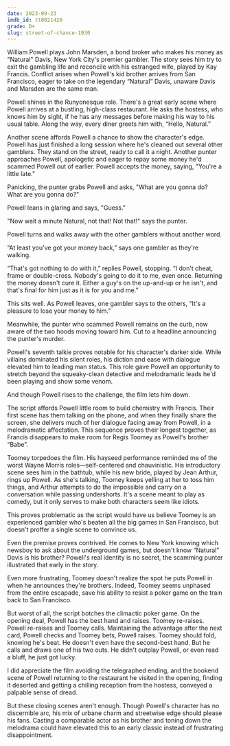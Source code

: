 ```yaml
---
date: 2023-09-23
imdb_id: tt0021420
grade: D+
slug: street-of-chance-1930
---
```


William Powell plays John Marsden, a bond broker who makes his money as "Natural" Davis, New York City's premier gambler. The story sees him try to exit the gambling life and reconcile with his estranged wife, played by Kay Francis. Conflict arises when Powell's kid brother arrives from San Francisco, eager to take on the legendary “Natural” Davis, unaware Davis and Marsden are the same man.

<!-- end -->

Powell shines in the Runyonesque role. There's a great early scene where Powell arrives at a bustling, high-class restaurant. He asks the hostess, who knows him by sight, if he has any messages before making his way to his usual table. Along the way, every diner greets him with, “Hello, Natural.”

Another scene affords Powell a chance to show the character's edge. Powell has just finished a long session where he's cleaned out several other gamblers. They stand on the street, ready to call it a night. Another punter approaches Powell, apologetic and eager to repay some money he'd scammed Powell out of earlier. Powell accepts the money, saying, "You're a little late."

Panicking, the punter grabs Powell and asks, "What are you gonna do? What are you gonna do?"

Powell leans in glaring and says, "Guess."

"Now wait a minute Natural, not that! Not that!" says the punter.

Powell turns and walks away with the other gamblers without another word.

“At least you've got your money back,” says one gambler as they're walking.

“That's got nothing to do with it,” replies Powell, stopping. “I don't cheat, frame or double-cross. Nobody's going to do it to me, even once. Returning the money doesn't cure it. Either a guy's on the up-and-up or he isn't, and that's final for him just as it is for you and me.”

This sits well. As Powell leaves, one gambler says to the others, “It's a pleasure to lose your money to him.”

Meanwhile, the punter who scammed Powell remains on the curb, now aware of the two hoods moving toward him. Cut to a headline announcing the punter's murder.

Powell's seventh talkie proves notable for his character's darker side. While villains dominated his silent roles, his diction and ease with dialogue elevated him to leading man status. This role gave Powell an opportunity to stretch beyond the squeaky-clean detective and melodramatic leads he'd been playing and show some venom.

And though Powell rises to the challenge, the film lets him down.

The script affords Powell little room to build chemistry with Francis. Their first scene has them talking on the phone, and when they finally share the screen, she delivers much of her dialogue facing away from Powell, in a melodramatic affectation. This sequence proves their longest together, as Francis disappears to make room for Regis Toomey as Powell's brother “Babe”.

Toomey torpedoes the film. His hayseed performance reminded me of the worst Wayne Morris roles—self-centered and chauvinistic. His introductory scene sees him in the bathtub, while his new bride, played by Jean Arthur, rings up Powell. As she's talking, Toomey keeps yelling at her to toss him things, and Arthur attempts to do the impossible and carry on a conversation while passing undershorts. It's a scene meant to play as comedy, but it only serves to make both characters seem like idiots.

This proves problematic as the script would have us believe Toomey is an experienced gambler who's beaten all the big games in San Francisco, but doesn't proffer a single scene to convince us.

Even the premise proves contrived. He comes to New York knowing which newsboy to ask about the underground games, but doesn't know “Natural” Davis is his brother? Powell's real identity is no secret, the scamming punter illustrated that early in the story.

Even more frustrating, Toomey doesn't realize the spot he puts Powell in when he announces they're brothers. Indeed, Toomey seems unphased from the entire escapade, save his ability to resist a poker game on the train back to San Francisco.

But worst of all, the script botches the climactic poker game. On the opening deal, Powell has the best hand and raises. Toomey re-raises. Powell re-raises and Toomey calls. Maintaining the advantage after the next card, Powell checks and Toomey bets, Powell raises. Toomey should fold, knowing he's beat. He doesn't even have the second-best hand. But he calls and draws one of his two outs. He didn't outplay Powell, or even read a bluff, he just got lucky.

I did appreciate the film avoiding the telegraphed ending, and the bookend scene of Powell returning to the restaurant he visited in the opening, finding it deserted and getting a chilling reception from the hostess, conveyed a palpable sense of dread.

But these closing scenes aren't enough. Though Powell's character has no discernible arc, his mix of urbane charm and streetwise edge should please his fans. Casting a comparable actor as his brother and toning down the melodrama could have elevated this to an early classic instead of frustrating disappointment.
